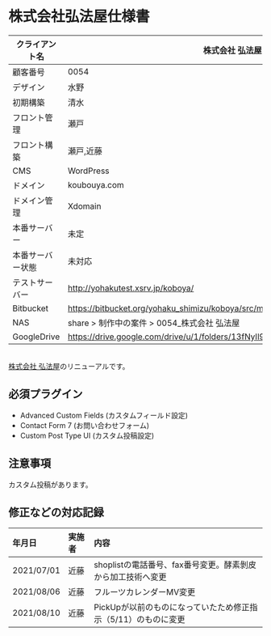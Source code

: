 # 株式会社弘法屋仕様書 #

|  クライアント名  |  株式会社 弘法屋  |
| ---- | ---- |
| 顧客番号 | 0054 |
| デザイン | 水野 |
| 初期構築 | 清水 |
| フロント管理 | 瀬戸 |
| フロント構築 | 瀬戸,近藤 |
| CMS | WordPress |
|  ドメイン  |  koubouya.com  |
| ドメイン管理 | Xdomain |
|  本番サーバー  |  未定  |
| 本番サーバー状態 | 未対応 |
|  テストサーバー  |  http://yohakutest.xsrv.jp/koboya/  |
| Bitbucket | https://bitbucket.org/yohaku_shimizu/koboya/src/master/ |
| NAS | share > 制作中の案件 > 0054_株式会社 弘法屋 |
| GoogleDrive | https://drive.google.com/drive/u/1/folders/13fNyIl9RkUKnozUwxym6M_FW2Pd6uMrs |

<br>[株式会社 弘法屋](https://koubouya.com/)のリニューアルです。


## 必須プラグイン ##
* Advanced Custom Fields (カスタムフィールド設定)
* Contact Form 7 (お問い合わせフォーム)
* Custom Post Type UI (カスタム投稿設定)


## 注意事項 ##
カスタム投稿があります。


## 修正などの対応記録

| 年月日     | 実施者 | 内容                                                                                                                                                                                                                                              |
| :--------- | :----- | :------------------------------------------------------------------------------------------------------------------------------------------------------------------------------------------------------------------------------------------------ |
| 2021/07/01 | 近藤   | shoplistの電話番号、fax番号変更。酵素剝皮から加工技術へ変更                                                                                                                                                                           |
| 2021/08/06 | 近藤   | フルーツカレンダーMV変更                                                                                                                                                                           |
| 2021/08/10 | 近藤   | PickUpが以前のものになっていたため修正指示（5/11）のものに変更                                                                                                                                                                           |